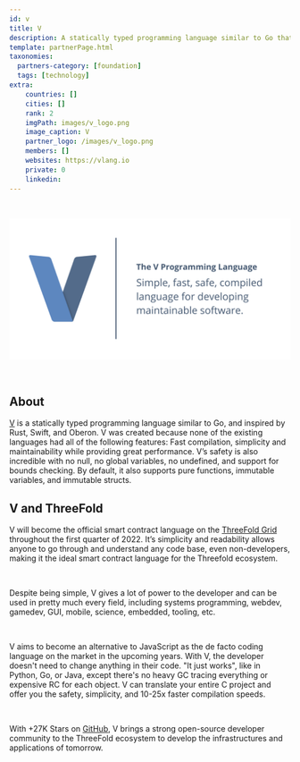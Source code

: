 ```yaml
---
id: v
title: V
description: A statically typed programming language similar to Go that offers fast compilation, simplicity and maintainability while providing great performance.
template: partnerPage.html
taxonomies:
  partners-category: [foundation]
  tags: [technology]
extra:
    countries: []
    cities: []
    rank: 2
    imgPath: images/v_logo.png
    image_caption: V
    partner_logo: /images/v_logo.png
    members: []
    websites: https://vlang.io
    private: 0
    linkedin: 
---
```


<br/>

![V](/images/v_image.png)

<br/>

## About

[V](https://vlang.io) is a statically typed programming language similar to Go, and inspired by Rust, Swift, and Oberon. V was created because none of the existing languages had all of the following features: Fast compilation, simplicity and maintainability while providing great performance.  V’s safety is also incredible with no null, no global variables, no undefined, and support for bounds checking. By default, it also supports pure functions, immutable variables, and immutable structs.

## V and ThreeFold

V will become the official smart contract language on the [ThreeFold Grid](https://library.threefold.me/info/threefold#/tfgrid/threefold__tfgrid_home) throughout the first quarter of 2022. It’s simplicity and readability allows anyone to go through and understand any code base, even non-developers, making it the ideal smart contract language for the Threefold ecosystem. 

<br/>

Despite being simple, V gives a lot of power to the developer and can be used in pretty much every field, including systems programming, webdev, gamedev, GUI, mobile, science, embedded, tooling, etc.

<br/>

V aims to become an alternative to JavaScript as the de facto coding language on the market in the upcoming years. With V, the developer doesn't need to change anything in their code. "It just works", like in Python, Go, or Java, except there's no heavy GC tracing everything or expensive RC for each object. V can translate your entire C project and offer you the safety, simplicity, and 10-25x faster compilation speeds. 

<br/>

With +27K Stars on [GitHub](https://github.com/vlang/v), V brings a strong open-source developer community to the ThreeFold ecosystem to develop the infrastructures and applications of tomorrow.
